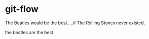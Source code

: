 # git-flow
The Beatles would be the best.....if The Rolling Stones never existed. 

the beatles are the best

